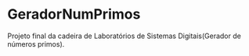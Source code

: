 # GeradorNumPrimos
Projeto final da cadeira de Laboratórios de Sistemas Digitais(Gerador de números primos).
